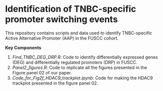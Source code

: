 # **Identification of TNBC-specific promoter switching events**

This repository contains scripts and data used to identify TNBC-specific Active Alternative Promoter (AAP) in the FUSCC cohort.

**Key Components**

1. *Find_TNBC_DEG_DRP.R*: Code to identify differentially expressed genes (DEG) and differentially regulated promoters (DRP) in FUSCC.
2. *Panel2_figures.R*: Code to replicate all the figures presented in the Figure panel 02 of our paper.
3. *Code_for_Fig2f_HDAC9_trackplot.ipynb*: Code for making the HDAC9 trackplot presented in the figure panel 02.
